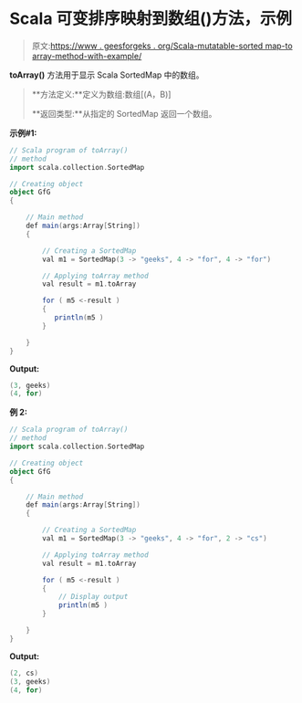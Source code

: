 # Scala 可变排序映射到数组()方法，示例

> 原文:[https://www . geesforgeks . org/Scala-mutatable-sorted map-to array-method-with-example/](https://www.geeksforgeeks.org/scala-mutable-sortedmap-toarray-method-with-example/)

**toArray()** 方法用于显示 Scala SortedMap 中的数组。

> **方法定义:**定义为数组:数组[(A，B)]
> 
> **返回类型:**从指定的 SortedMap 返回一个数组。

**示例#1:**

```scala
// Scala program of toArray()
// method
import scala.collection.SortedMap

// Creating object
object GfG
{ 

    // Main method
    def main(args:Array[String])
    {

        // Creating a SortedMap
        val m1 = SortedMap(3 -> "geeks", 4 -> "for", 4 -> "for")

        // Applying toArray method
        val result = m1.toArray

        for ( m5 <-result )
        {
           println(m5 )
        } 

    }
}
```

**Output:**

```scala
(3, geeks)
(4, for)

```

**例 2:**

```scala
// Scala program of toArray()
// method
import scala.collection.SortedMap

// Creating object
object GfG
{ 

    // Main method
    def main(args:Array[String])
    {

        // Creating a SortedMap
        val m1 = SortedMap(3 -> "geeks", 4 -> "for", 2 -> "cs")

        // Applying toArray method
        val result = m1.toArray

        for ( m5 <-result )
        {
            // Display output
            println(m5 )
        } 

    }
}
```

**Output:**

```scala
(2, cs)
(3, geeks)
(4, for)

```